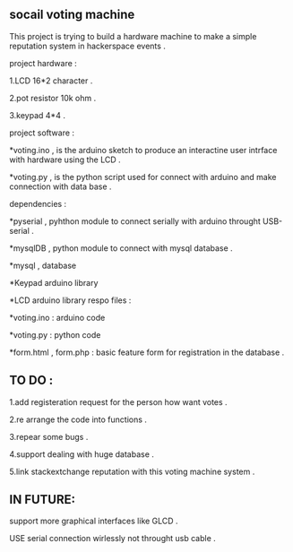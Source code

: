 socail voting machine 
----------------------------------------
This project is trying to build a hardware machine to make a simple reputation system in hackerspace events .

project hardware :

1.LCD 16*2 character .

2.pot resistor 10k ohm .

3.keypad 4*4 .

project software :

*voting.ino , is the arduino sketch to produce an interactine user intrface with hardware using the LCD .

*voting.py , is the python script used for connect with arduino and make connection with data base .

dependencies : 

*pyserial , pyhthon module to connect serially with arduino throught USB-serial .

*mysqlDB , python module to connect with mysql database .

*mysql , database

*Keypad arduino library

*LCD arduino library
respo files :

*voting.ino : arduino code

*voting.py : python code

*form.html , form.php : basic feature form for registration in the database .

TO DO :
--------------------------------------------
1.add registeration request for the person how want votes .

2.re arrange the code into functions .

3.repear some bugs .

4.support dealing with huge database . 

5.link stackextchange reputation with this voting machine system .


IN FUTURE:
-------------------------------------------
support more graphical interfaces like GLCD .

USE serial connection wirlessly not throught usb cable .


